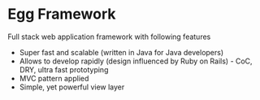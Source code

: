 Egg Framework
=============

Full stack web application framework with following features
* Super fast and scalable (written in Java for Java developers)
* Allows to develop rapidly (design influenced by Ruby on Rails) - CoC, DRY, ultra fast prototyping
* MVC pattern applied
* Simple, yet powerful view layer
